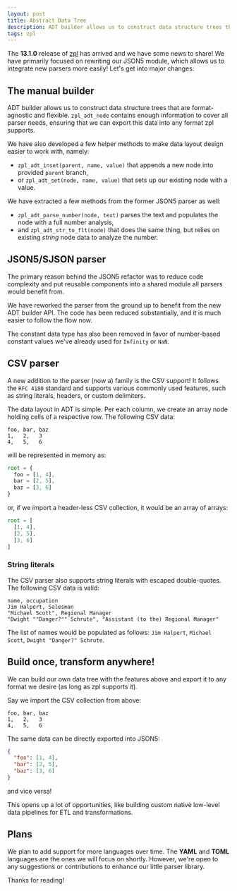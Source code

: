 ```yaml
---
layout: post
title: Abstract Data Tree
description: ADT builder allows us to construct data structure trees that are format-agnostic and flexible. `zpl_adt_node` contains enough information to cover all parser needs, ensuring that we can export this data into any format zpl supports.
tags: zpl
---
```


The **13.1.0** release of [zpl](http://zpl.pw) has arrived and we have some news to share!
We have primarily focused on rewriting our JSON5 module, which allows us to integrate new parsers more easily! Let's get into major changes:

## The manual builder

ADT builder allows us to construct data structure trees that are format-agnostic and flexible. `zpl_adt_node` contains enough information to cover all parser needs, ensuring that we can export this data into any format zpl supports.

We have also developed a few helper methods to make data layout design easier to work with, namely:

- `zpl_adt_inset(parent, name, value)` that appends a new node into provided `parent` branch,
- or `zpl_adt_set(node, name, value)` that sets up our existing node with a value.

We have extracted a few methods from the former JSON5 parser as well:

- `zpl_adt_parse_number(node, text)` parses the text and populates the node with a full number analysis,
- and `zpl_adt_str_to_flt(node)` that does the same thing, but relies on existing *string* node data to analyze the number.

## JSON5/SJSON parser

The primary reason behind the JSON5 refactor was to reduce code complexity and put reusable components into a shared module all parsers would benefit from.

We have reworked the parser from the ground up to benefit from the new ADT builder API. The code has been reduced substantially, and it is much easier to follow the flow now.

The constant data type has also been removed in favor of number-based constant values we've already used for `Infinity` or `NaN`.

## CSV parser

A new addition to the parser (now a) family is the CSV support! It follows the `RFC 4180` standard and supports various commonly used features, such as string literals, headers, or custom delimiters.

The data layout in ADT is simple. Per each column, we create an array node holding cells of a respective row. The following CSV data:

```csv
foo, bar, baz
1,   2,   3
4,   5,   6
```

will be represented in memory as:

```jsx
root = {
  foo = [1, 4],
  bar = [2, 5],
  baz = [3, 6]
}
```

or, if we import a header-less CSV collection, it would be an array of arrays:

```jsx
root = [
  [1, 4],
  [2, 5],
  [3, 6]
]
```

### String literals

The CSV parser also supports string literals with escaped double-quotes. The following CSV data is valid:

```csv
name, occupation
Jim Halpert, Salesman
"Michael Scott", Regional Manager
"Dwight ""Danger?"" Schrute", "Assistant (to the) Regional Manager"
```

The list of names would be populated as follows: `Jim Halpert`, `Michael Scott`, `Dwight "Danger?" Schrute`.

## Build once, transform anywhere!

We can build our own data tree with the features above and export it to any format we desire (as long as zpl supports it).

Say we import the CSV collection from above:

```csv
foo, bar, baz
1,   2,   3
4,   5,   6
```

The same data can be directly exported into JSON5:

```json
{
  "foo": [1, 4],
  "bar": [2, 5],
  "baz": [3, 6]
}
```

and vice versa! 

This opens up a lot of opportunities, like building custom native low-level data pipelines for ETL and transformations.

## Plans

We plan to add support for more languages over time. The **YAML** and **TOML** languages are the ones we will focus on shortly. However, we're open to any suggestions or contributions to enhance our little parser library.

Thanks for reading!